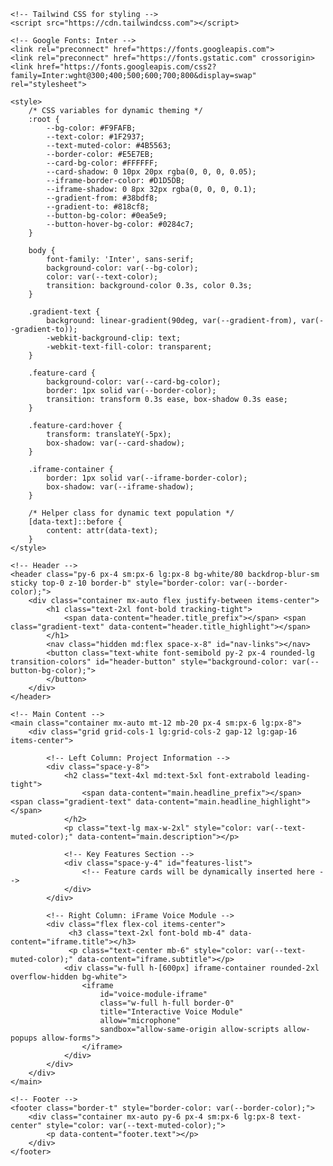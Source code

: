 <!DOCTYPE html>
<html lang="en">
<head>
    <meta charset="UTF-8">
    <meta name="viewport" content="width=device-width, initial-scale=1.0">
    <title id="page-title">BuildCRM - Smart Construction Management</title>
    
    <!-- Tailwind CSS for styling -->
    <script src="https://cdn.tailwindcss.com"></script>
    
    <!-- Google Fonts: Inter -->
    <link rel="preconnect" href="https://fonts.googleapis.com">
    <link rel="preconnect" href="https://fonts.gstatic.com" crossorigin>
    <link href="https://fonts.googleapis.com/css2?family=Inter:wght@300;400;500;600;700;800&display=swap" rel="stylesheet">

    <style>
        /* CSS variables for dynamic theming */
        :root {
            --bg-color: #F9FAFB;
            --text-color: #1F2937;
            --text-muted-color: #4B5563;
            --border-color: #E5E7EB;
            --card-bg-color: #FFFFFF;
            --card-shadow: 0 10px 20px rgba(0, 0, 0, 0.05);
            --iframe-border-color: #D1D5DB;
            --iframe-shadow: 0 8px 32px rgba(0, 0, 0, 0.1);
            --gradient-from: #38bdf8;
            --gradient-to: #818cf8;
            --button-bg-color: #0ea5e9;
            --button-hover-bg-color: #0284c7;
        }

        body {
            font-family: 'Inter', sans-serif;
            background-color: var(--bg-color);
            color: var(--text-color);
            transition: background-color 0.3s, color 0.3s;
        }

        .gradient-text {
            background: linear-gradient(90deg, var(--gradient-from), var(--gradient-to));
            -webkit-background-clip: text;
            -webkit-text-fill-color: transparent;
        }

        .feature-card {
            background-color: var(--card-bg-color);
            border: 1px solid var(--border-color);
            transition: transform 0.3s ease, box-shadow 0.3s ease;
        }

        .feature-card:hover {
            transform: translateY(-5px);
            box-shadow: var(--card-shadow);
        }

        .iframe-container {
            border: 1px solid var(--iframe-border-color);
            box-shadow: var(--iframe-shadow);
        }
        
        /* Helper class for dynamic text population */
        [data-text]::before {
            content: attr(data-text);
        }
    </style>
</head>
<body class="antialiased">

    <!-- Header -->
    <header class="py-6 px-4 sm:px-6 lg:px-8 bg-white/80 backdrop-blur-sm sticky top-0 z-10 border-b" style="border-color: var(--border-color);">
        <div class="container mx-auto flex justify-between items-center">
            <h1 class="text-2xl font-bold tracking-tight">
                <span data-content="header.title_prefix"></span> <span class="gradient-text" data-content="header.title_highlight"></span>
            </h1>
            <nav class="hidden md:flex space-x-8" id="nav-links"></nav>
            <button class="text-white font-semibold py-2 px-4 rounded-lg transition-colors" id="header-button" style="background-color: var(--button-bg-color);">
            </button>
        </div>
    </header>

    <!-- Main Content -->
    <main class="container mx-auto mt-12 mb-20 px-4 sm:px-6 lg:px-8">
        <div class="grid grid-cols-1 lg:grid-cols-2 gap-12 lg:gap-16 items-center">
            
            <!-- Left Column: Project Information -->
            <div class="space-y-8">
                <h2 class="text-4xl md:text-5xl font-extrabold leading-tight">
                    <span data-content="main.headline_prefix"></span> <span class="gradient-text" data-content="main.headline_highlight"></span>
                </h2>
                <p class="text-lg max-w-2xl" style="color: var(--text-muted-color);" data-content="main.description"></p>

                <!-- Key Features Section -->
                <div class="space-y-4" id="features-list">
                    <!-- Feature cards will be dynamically inserted here -->
                </div>
            </div>

            <!-- Right Column: iFrame Voice Module -->
            <div class="flex flex-col items-center">
                 <h3 class="text-2xl font-bold mb-4" data-content="iframe.title"></h3>
                 <p class="text-center mb-6" style="color: var(--text-muted-color);" data-content="iframe.subtitle"></p>
                <div class="w-full h-[600px] iframe-container rounded-2xl overflow-hidden bg-white">
                    <iframe 
                        id="voice-module-iframe"
                        class="w-full h-full border-0"
                        title="Interactive Voice Module"
                        allow="microphone"
                        sandbox="allow-same-origin allow-scripts allow-popups allow-forms">
                    </iframe>
                </div>
            </div>
        </div>
    </main>

    <!-- Footer -->
    <footer class="border-t" style="border-color: var(--border-color);">
        <div class="container mx-auto py-6 px-4 sm:px-6 lg:px-8 text-center" style="color: var(--text-muted-color);">
            <p data-content="footer.text"></p>
        </div>
    </footer>

<script>
    const config = {
        pageTitle: "BuildCRM - Smart Construction Management",
        theme: {
            mode: 'light',
            light: {
                bgColor: '#FFFFFF',
                textColor: '#1F2937',
                textMutedColor: '#4B5563',
                borderColor: '#E5E7EB',
                cardBgColor: '#F9FAFB',
                cardShadow: '0 10px 20px rgba(0, 0, 0, 0.05)',
                iframeBorderColor: '#D1D5DB',
                iframeShadow: '0 8px 32px rgba(0, 0, 0, 0.1)',
            },
            dark: {
                bgColor: '#111827',
                textColor: '#E5E7EB',
                textMutedColor: '#9CA3AF',
                borderColor: '#374151',
                cardBgColor: 'rgba(31, 41, 55, 0.5)',
                cardShadow: '0 10px 20px rgba(0, 0, 0, 0.2)',
                iframeBorderColor: '#374151',
                iframeShadow: '0 8px 32px rgba(0, 0, 0, 0.3)',
            },
            gradient: {
                from: '#10B981',
                to: '#047857'
            },
            button: {
                bgColor: '#059669',
                hoverBgColor: '#047857'
            }
        },
        header: {
            title_prefix: "Build",
            title_highlight: "CRM",
            navLinks: [
                { text: "Features", href: "#" },
                { text: "Industries", href: "#" },
                { text: "Contact", href: "#" }
            ],
            buttonText: "Start Free Trial"
        },
        main: {
            headline_prefix: "Simplifying Construction",
            headline_highlight: "Management",
            description: "A user-friendly CRM designed specifically for the construction industry. Streamline your projects, manage contacts, and track deals with our intuitive platform built for construction professionals.",
            features: [
                {
                    icon: '<svg class="w-6 h-6 text-emerald-500" fill="none" stroke="currentColor" viewBox="0 0 24 24" xmlns="http://www.w3.org/2000/svg"><path stroke-linecap="round" stroke-linejoin="round" stroke-width="2" d="M3 9a2 2 0 012-2h.93a2 2 0 001.664-.89l.812-1.22A2 2 0 0110.07 4h3.86a2 2 0 011.664.89l.812 1.22A2 2 0 0018.07 7H19a2 2 0 012 2v9a2 2 0 01-2 2H5a2 2 0 01-2-2V9z"></path></svg>',
                    iconBg: 'bg-emerald-100',
                    title: "Smart OCR Integration",
                    description: "Capture and digitize contact information and deals instantly with our built-in OCR technology."
                },
                {
                    icon: '<svg class="w-6 h-6 text-emerald-500" fill="none" stroke="currentColor" viewBox="0 0 24 24" xmlns="http://www.w3.org/2000/svg"><path stroke-linecap="round" stroke-linejoin="round" stroke-width="2" d="M19 21V5a2 2 0 00-2-2H7a2 2 0 00-2 2v16m14 0h2m-2 0h-5m-9 0H3m2 0h5M9 7h1m-1 4h1m4-4h1m-1 4h1m-5 10v-5a1 1 0 011-1h2a1 1 0 011 1v5m-4 0h4"></path></svg>',
                    iconBg: 'bg-emerald-100',
                    title: "Construction-Specific Tools",
                    description: "Features tailored for construction projects, including project tracking and contractor management."
                },
                {
                    icon: '<svg class="w-6 h-6 text-emerald-500" fill="none" stroke="currentColor" viewBox="0 0 24 24" xmlns="http://www.w3.org/2000/svg"><path stroke-linecap="round" stroke-linejoin="round" stroke-width="2" d="M12 6V4m0 2a2 2 0 100 4m0-4a2 2 0 110 4m-6 8a2 2 0 100-4m0 4a2 2 0 110-4m0 4v2m0-6V4m6 6v10m6-2a2 2 0 100-4m0 4a2 2 0 110-4m0 4v2m0-6V4"></path></svg>',
                    iconBg: 'bg-emerald-100',
                    title: "Easy to Use Interface",
                    description: "Simple, intuitive design perfect for users new to CRM systems."
                }
            ]
        },
        iframe: {
            title: "Interactive Demo",
            subtitle: "Try our platform features in real-time",
            src: "https://alpha2.dev41.com/chat/4832fdee-ea65-4f5b-adbf-498c040954e8"
        },
        footer: {
            text: "© 2024 BuildCRM. Empowering Construction Management."
        }
    };

    // --- DYNAMIC POPULATION SCRIPT ---
    document.addEventListener('DOMContentLoaded', () => {
        const root = document.documentElement;

        // 1. Apply Theme Colors
        const theme = config.theme.mode === 'dark' ? config.theme.dark : config.theme.light;
        Object.keys(theme).forEach(key => {
            root.style.setProperty(`--${key.replace(/([A-Z])/g, '-$1').toLowerCase()}`, theme[key]);
        });
        root.style.setProperty('--gradient-from', config.theme.gradient.from);
        root.style.setProperty('--gradient-to', config.theme.gradient.to);
        root.style.setProperty('--button-bg-color', config.theme.button.bgColor);
        root.style.setProperty('--button-hover-bg-color', config.theme.button.hoverBgColor);

        // 2. Set Page Title
        document.getElementById('page-title').textContent = config.pageTitle;

        // 3. Populate Header
        const navLinksContainer = document.getElementById('nav-links');
        navLinksContainer.innerHTML = config.header.navLinks.map(link => 
            `<a href="${link.href}" class="hover:text-gray-900 transition-colors" style="color: var(--text-muted-color);">${link.text}</a>`
        ).join('');
        document.getElementById('header-button').textContent = config.header.buttonText;
        
        // 4. Populate Text Content using data-content attributes
        document.querySelectorAll('[data-content]').forEach(el => {
            const keys = el.dataset.content.split('.');
            let value = config;
            keys.forEach(key => {
                if (value) {
                    value = value[key];
                }
            });
            if (value) {
                el.innerHTML = value;
            }
        });

        // 5. Populate Features
        const featuresContainer = document.getElementById('features-list');
        featuresContainer.innerHTML = config.main.features.map(feature => `
            <div class="feature-card p-5 rounded-lg flex items-center space-x-4">
                <div class="flex-shrink-0 w-12 h-12 ${feature.iconBg} rounded-full flex items-center justify-center">
                    ${feature.icon}
                </div>
                <div>
                    <h3 class="font-semibold" style="color: var(--text-color);">${feature.title}</h3>
                    <p class="text-sm" style="color: var(--text-muted-color);">${feature.description}</p>
                </div>
            </div>
        `).join('');

        // 6. Set iFrame source
        document.getElementById('voice-module-iframe').src = config.iframe.src;
    });
</script>

</body>
</html>